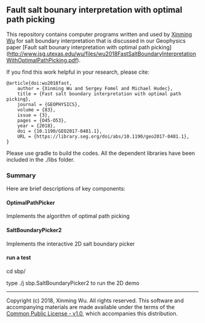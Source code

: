 ## Fault salt bounary interpretation with optimal path picking

This repository contains computer programs written and used by 
[Xinming Wu](http://www.jsg.utexas.edu/wu/) 
for salt boundary interpretation that is discussed in our Geophysics paper 
[Fault salt bounary interpretation with optimal path picking]
(http://www.jsg.utexas.edu/wu/files/wu2018FastSaltBoundaryInterpretationWithOptimalPathPicking.pdf).

If you find this work helpful in your research, please cite:

    @article{doi:wu2018fast,
        author = {Xinming Wu and Sergey Fomel and Michael Hudec},
        title = {Fast salt boundary interpretation with optimal path picking},
        journal = {GEOPHYSICS},
        volume = {83},
        issue = {3},
        pages = {O45-O53},
        year = {2018},
        doi = {10.1190/GEO2017-0481.1},
        URL = {https://library.seg.org/doi/abs/10.1190/geo2017-0481.1},
    }

Please use gradle to build the codes.
All the dependent libraries have been included in the ./libs folder.

### Summary

Here are brief descriptions of key components:

#### OptimalPathPicker
Implements the algorithm of optimal path picking

#### SaltBoundaryPicker2
Implements the interactive 2D salt boundary picker

#### run a test
cd sbp/

type ./j sbp.SaltBoundaryPicker2 to run the 2D demo


---
Copyright (c) 2018, Xinming Wu. All rights reserved.
This software and accompanying materials are made available under the terms of
the [Common Public License - v1.0](http://www.eclipse.org/legal/cpl-v10.html),
which accompanies this distribution.
